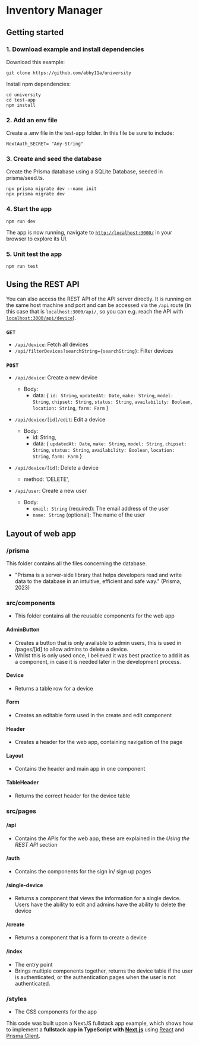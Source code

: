 # Inventory Manager

## Getting started

### 1. Download example and install dependencies

Download this example:

```
git clone https://github.com/abby11a/university
```

Install npm dependencies:

```
cd university
cd test-app
npm install
```
### 2. Add an env file
Create a .env file in the test-app folder. In this file be sure to include:
```
NextAuth_SECRET= "Any-String"
```
### 3. Create and seed the database

Create the Prisma database using a SQLite Database, seeded in prisma/seed.ts.

```
npx prisma migrate dev --name init
npx prisma migrate dev                                  
```
### 4. Start the app

```
npm run dev
```

The app is now running, navigate to [`http://localhost:3000/`](http://localhost:3000/) in your browser to explore its UI.
### 5. Unit test the app
```
npm run test
```

## Using the REST API

You can also access the REST API of the API server directly. It is running on the same host machine and port and can be accessed via the `/api` route (in this case that is `localhost:3000/api/`, so you can e.g. reach the API with [`localhost:3000/api/device`](http://localhost:3000/api/device)).

### `GET`

- `/api/device`: Fetch all devices
- `/api/filterDevices?searchString={searchString}`: Filter devices

### `POST`

- `/api/device`: Create a new device
  - Body:
    - data: {
        `id: String`,
        `updatedAt: Date`,
        `make: String`,
        `model: String`,
        `chipset: String`,
        `status: String`,
        `availability: Boolean`,
        `location: String`, 
        `farm: Farm`
      }
- `/api/device/[id]/edit`: Edit a device
  - Body:
    - id: String,
    - data: {
        `updatedAt: Date`,
        `make: String`,
        `model: String`,
        `chipset: String`,
        `status: String`,
        `availability: Boolean`,
        `location: String`,
        `farm: Farm`
      }
- `/api/device/[id]`: Delete a device
  - method: 'DELETE',
    
- `/api/user`: Create a new user
  - Body:
    - `email: String` (required): The email address of the user
    - `name: String` (optional): The name of the user

## Layout of web app
### /prisma
This folder contains all the files concerning the database. 
- "Prisma is a server-side library that helps developers read and write data to the database in an intuitive, efficient and safe way." (Prisma, 2023)

### src/components
- This folder contains all the reusable components for the web app
#### AdminButton
- Creates a button that is only available to admin users, this is used in /pages/[id] to allow admins to delete a device.
- Whilst this is only used once, I believed it was best practice to add it as a component, in case it is needed later in the development process.
#### Device
- Returns a table row for a device
#### Form
- Creates an editable form used in the create and edit component
#### Header
- Creates a header for the web app, containing navigation of the page
#### Layout
- Contains the header and main app in one component
#### TableHeader
- Returns the correct header for the device table

### src/pages
#### /api
- Contains the APIs for the web app, these are explained in the *Using the REST API* section
#### /auth
- Contains the components for the sign in/ sign up pages
#### /single-device
- Returns a component that views the information for a single device. Users have the ability to edit and admins have the ability to delete the device
#### /create
- Returns a component that is a form to create a device
#### /index
- The entry point
- Brings multiple components together, returns the device table if the user is authenticated, or the authentication pages when the user is not authenticated.
### /styles
- The CSS components for the app

This code was built upon a NextJS fullstack app example, which shows how to implement a **fullstack app in TypeScript with [Next.js](https://nextjs.org/)** using [React](https://reactjs.org/) and [Prisma Client](https://www.prisma.io/docs/reference/tools-and-interfaces/prisma-client).